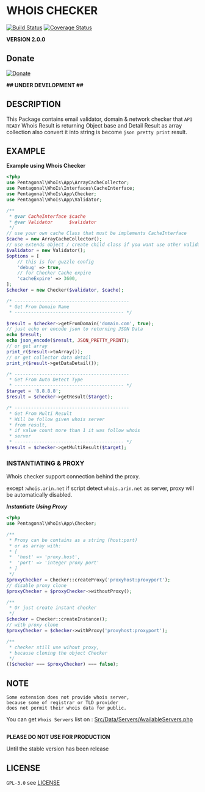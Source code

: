 # WHOIS CHECKER

[![Build Status](https://travis-ci.org/pentagonal/Whois.svg?branch=dev)](https://travis-ci.org/pentagonal/Whois)
[![Coverage Status](https://coveralls.io/repos/github/pentagonal/Whois/badge.svg?branch=dev)](https://coveralls.io/github/pentagonal/Whois?branch=dev)

**VERSION 2.0.0**


## Donate

[![Donate](https://img.shields.io/badge/Donate-PayPal-green.svg)](https://www.paypal.com/cgi-bin/webscr?cmd=_s-xclick&hosted_button_id=KSR5SW7J22JXU)


**\#\# UNDER DEVELOPMENT \#\#**


## DESCRIPTION

This Package contains email validator, domain & network checker that `API READY`
Whois Result is returning Object base and Detail Result as array collection
also convert it into string is become `json pretty print` result.

## EXAMPLE

**Example using Whois Checker**

```php
<?php
use Pentagonal\WhoIs\App\ArrayCacheCollector;
use Pentagonal\WhoIs\Interfaces\CacheInterface;
use Pentagonal\WhoIs\App\Checker;
use Pentagonal\WhoIs\App\Validator;

/**
 * @var CacheInterface $cache
 * @var Validator      $validator
 */
// use your own cache Class that must be implements CacheInterface
$cache = new ArrayCacheCollector();
// use extends object / create child class if you want use other validator
$validator = new Validator();
$options = [
    // this is for guzzle config
    'debug' => true,
    // for Checker Cache expire
    'cacheExpire' => 3600, 
];
$checker = new Checker($validator, $cache);

/* ------------------------------------------
 * Get From Domain Name
 * ---------------------------------------- */

$result = $checker->getFromDomain('domain.com', true);
// just echo or encode json to returning JSON Data
echo $result;
echo json_encode($result, JSON_PRETTY_PRINT);
// or get array
print_r($result->toArray());
// or get collector data detail
print_r($result->getDataDetail());

/* ------------------------------------------
 * Get From Auto Detect Type
 * ---------------------------------------- */
$target = '8.8.8.8';
$result = $checker->getResult($target);

/* ------------------------------------------
 * Get From Multi Result
 * Will be follow given whois server
 * from result,
 * if value count more than 1 it was follow whois
 * server
 * ---------------------------------------- */
$result = $checker->getMultiResult($target);

```

### INSTANTIATING & PROXY

Whois checker support connection behind the proxy.

except :`whois.arin.net` if script detect `whois.arin.net` as server, proxy will be automatically disabled.

***Instantiate Using Proxy***

```php
<?php
use Pentagonal\WhoIs\App\Checker;

/**
 * Proxy can be contains as a string (host:port)
 * or as array with:
 * [
 *  'host' => 'proxy.host',
 *  'port' => 'integer proxy port'
 * ]  
 */
$proxyChecker = Checker::createProxy('proxyhost:proxyport');
// disable proxy clone
$proxyChecker = $proxyChecker->withoutProxy();

/**
 * Or just create instant checker 
 */
$checker = Checker::createInstance();
// with proxy clone
$proxyChecker = $checker->withProxy('proxyhost:proxyport');

/**
 * checker still use wihout proxy,
 * because cloning the object Checker
 */
(($checker === $proxyChecker) === false);

```


## NOTE

```
Some extension does not provide whois server,
because some of registrar or TLD provider 
does not permit their whois data for public.
```

You can get `Whois Servers` list on : [Src/Data/Servers/AvailableServers.php](Src/Data/Extensions/AvailableServers.php)


##

**PLEASE DO NOT USE FOR PRODUCTION**

Until the stable version has been release

##

## LICENSE

`GPL-3.0` see [LICENSE](LICENSE)


